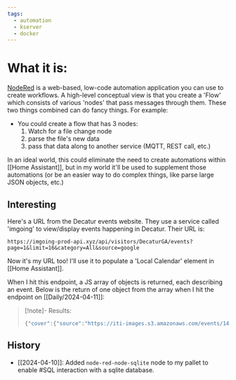```yaml
---
tags:
  - automation
  - kserver
  - docker
---
```

# What it is:
[NodeRed](https://nodered.org) is a web-based, low-code automation application you can use to create workflows.  A high-level conceptual view is that you create a 'Flow' which consists of various 'nodes' that pass messages through them.  These two things combined can do fancy things.  For example:
- You could create a flow that has 3 nodes:
	1. Watch for a file change node
	2. parse the file's new data
	3. pass that data along to another service (MQTT, REST call, etc.)

In an ideal world, this could eliminate the need to create automations within [[Home Assistant]], but in my world it'll be used to supplement those automations (or be an easier way to do complex things, like parse large JSON objects, etc.)

## Interesting
Here's a URL from the Decatur events website.  They use a service called 'imgoing' to view/display events happening in Decatur.  Their URL is:
```
https://imgoing-prod-api.xyz/api/visitors/DecaturGA/events?page=1&limit=16&category=All&source=google
```
Now it's my URL too!  I'll use it to populate a 'Local Calendar' element in [[Home Assistant]].

When I hit this endpoint, a JS array of objects is returned, each describing an event.  Below is the return of one object from the array when I hit the endpoint on [[Daily/2024-04-11]]:
>[!note]- Results:
>```javascript
>{"cover":{"source":"https://iti-images.s3.amazonaws.com/events/142c2d37-ddae-678a-37a7-20515e8e5ebb.webp"},"address":{"lat":33.77862389999999,"lng":-84.2793154,"address":"181 N Arcadia Ave, Decatur, GA 30030, USA","placeId":"ChIJWWc_NWYH9YgRR4qKlfF1rZ8","cityName":"Decatur","stateAbbr":"GA","country":"United States","addressComponents":[]},"owner":{"name":"Jeremiah's Italian Ice of Decatur"},"analytics":{"gotoBuyTicketCount":0,"getDirectionCount":0,"gotoGoogleReview":0,"shareEmailCount":0,"shareFBCount":0,"shareTweetCount":0},"customCategories":[],"isApproved":true,"isChoice":true,"isCustom":false,"isToBeExport":false,"isRemoved":false,"isBlocked":false,"isLocked":false,"isManuallyCreated":true,"isHubCreated":false,"isFacebookEvent":false,"isOnlineEvent":false,"isHybridEvent":false,"isHideTicketUrl":false,"changeHistory":[],"_id":"660abc00f1bb8d45e562346a","id":"04bd0009-0765-8f1c-0ae6-692aa1c9d9d1","name":"Jeremiah's Italian Ice of Decatur Grand Opening Event","title":"Jeremiah's Italian Ice of Decatur Grand Opening Event","description":"Join Jeremiah's Italian Ice of Decatur for a grand opening celebration on April 20, 2024! The first 100 guests have the chance to win FREE gelati for a year! In addition to trying the delicious treats, join us for yard games and facepainting. Families are encouraged to attend. ","category":null,"startTime":"2024-04-20T17:00:00.000Z","endTime":"2024-04-20T15:00:00.000Z","eventTimes":[{"_id":"660abc00f1bb8d45e562346b","startTime":"2024-04-20T17:00:00.000Z","endTime":"2024-04-20T15:00:00.000Z"}],"timezone":"EST","hostLink":"https://jeremiahsice.com/locations/decatur-ga/","eventLink":null,"feedId":"","manualFBEventHost":"Jeremiah's Italian Ice of Decatur","ticketUri":null,"venue":"Jeremiah's Italian Ice of Decatur","organizerEmail":null,"attendingCount":0,"categories":[],"ticketInfo":[],"eventTimesText":[],"timestamp":"2024-04-01T13:52:00.526Z","createdAt":"2024-04-01T13:52:00.526Z","multiHosts":[],"__v":0,"nameId":"jeremiahs-italian-ice-of-decatur-grand-opening-event-660abc00f1bb8d45e562346a","pinnedTime":"2024-04-10T14:22:26.570Z"}
>```




## History
- [[2024-04-10]]: Added `node-red-node-sqlite` node to my pallet to enable #SQL interaction with a sqlite database.
